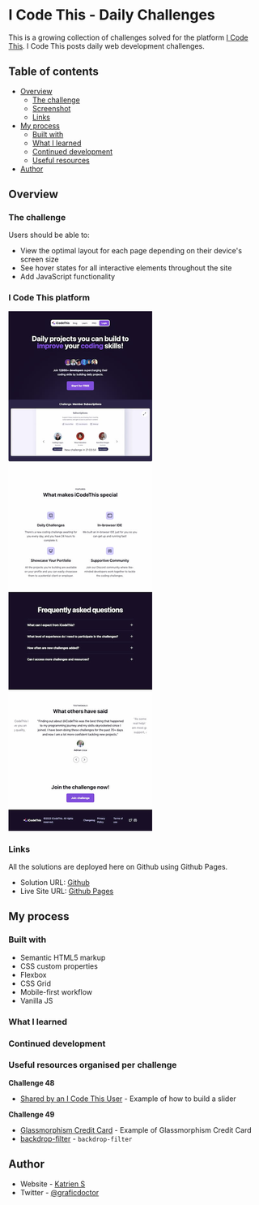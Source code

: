 # I Code This - Daily Challenges

This is a growing collection of challenges solved for the platform [I Code This](https://iCodeThis.com/?ref=Katrien). I Code This posts daily web development challenges.

## Table of contents

- [Overview](#overview)
  - [The challenge](#the-challenge)
  - [Screenshot](#screenshot)
  - [Links](#links)
- [My process](#my-process)
  - [Built with](#built-with)
  - [What I learned](#what-i-learned)
  - [Continued development](#continued-development)
  - [Useful resources](#useful-resources)
- [Author](#author)

## Overview

### The challenge

Users should be able to:

- View the optimal layout for each page depending on their device's screen size
- See hover states for all interactive elements throughout the site
- Add JavaScript functionality

### I Code This platform

![](screenshot-i-code-this.jpg)

### Links

All the solutions are deployed here on Github using Github Pages.

- Solution URL: [Github](https://github.com/graficdoctor/i-code-this-daily-challenges)
- Live Site URL: [Github Pages](https://graficdoctor.github.io/i-code-this-daily-challenges/)

## My process

### Built with

- Semantic HTML5 markup
- CSS custom properties
- Flexbox
- CSS Grid
- Mobile-first workflow
- Vanilla JS

### What I learned

### Continued development

### Useful resources organised per challenge

**Challenge 48**

- [Shared by an I Code This User](https://icodethis.com/code/630) - Example of how to build a slider

**Challenge 49**

- [Glassmorphism Credit Card](https://codepen.io/ronkeee/pen/KKgJmmz) - Example of Glassmorphism Credit Card
- [backdrop-filter](https://developer.mozilla.org/en-US/docs/Web/CSS/backdrop-filter) - `backdrop-filter`

## Author

- Website - [Katrien S](https://www.katriens.be)
- Twitter - [@graficdoctor](https://www.twitter.com/graficdoctor)
